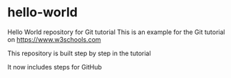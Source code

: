 # hello-world
Hello World repository for Git tutorial
This is an example for the Git tutorial on https://www.w3schools.com

This repository is built step by step in the tutorial

It now includes steps for GitHub
